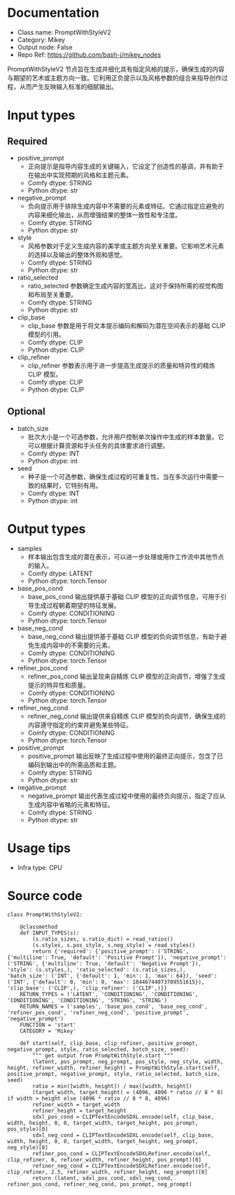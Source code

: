 # Documentation
- Class name: PromptWithStyleV2
- Category: Mikey
- Output node: False
- Repo Ref: https://github.com/bash-j/mikey_nodes

PromptWithStyleV2 节点旨在生成并细化具有指定风格的提示，确保生成的内容与期望的艺术或主题方向一致。它利用正负提示以及风格参数的组合来指导创作过程，从而产生反映输入标准的细腻输出。

# Input types
## Required
- positive_prompt
    - 正向提示是指导内容生成的关键输入，它设定了创造性的基调，并有助于在输出中实现预期的风格和主题元素。
    - Comfy dtype: STRING
    - Python dtype: str
- negative_prompt
    - 负向提示用于排除生成内容中不需要的元素或特征。它通过指定应避免的内容来细化输出，从而增强结果的整体一致性和专注度。
    - Comfy dtype: STRING
    - Python dtype: str
- style
    - 风格参数对于定义生成内容的美学或主题方向至关重要。它影响艺术元素的选择以及输出的整体外观和感觉。
    - Comfy dtype: STRING
    - Python dtype: str
- ratio_selected
    - ratio_selected 参数确定生成内容的宽高比，这对于保持所需的视觉构图和布局至关重要。
    - Comfy dtype: STRING
    - Python dtype: str
- clip_base
    - clip_base 参数是用于将文本提示编码和解码为潜在空间表示的基础 CLIP 模型的引用。
    - Comfy dtype: CLIP
    - Python dtype: CLIP
- clip_refiner
    - clip_refiner 参数表示用于进一步提高生成提示的质量和特异性的精炼 CLIP 模型。
    - Comfy dtype: CLIP
    - Python dtype: CLIP
## Optional
- batch_size
    - 批次大小是一个可选参数，允许用户控制单次操作中生成的样本数量。它可以根据计算资源和手头任务的具体要求进行调整。
    - Comfy dtype: INT
    - Python dtype: int
- seed
    - 种子是一个可选参数，确保生成过程的可重复性。当在多次运行中需要一致的结果时，它特别有用。
    - Comfy dtype: INT
    - Python dtype: int

# Output types
- samples
    - 样本输出包含生成的潜在表示，可以进一步处理或用作工作流中其他节点的输入。
    - Comfy dtype: LATENT
    - Python dtype: torch.Tensor
- base_pos_cond
    - base_pos_cond 输出提供基于基础 CLIP 模型的正向调节信息，可用于引导生成过程朝着期望的特征发展。
    - Comfy dtype: CONDITIONING
    - Python dtype: torch.Tensor
- base_neg_cond
    - base_neg_cond 输出提供基于基础 CLIP 模型的负向调节信息，有助于避免生成内容中的不需要的元素。
    - Comfy dtype: CONDITIONING
    - Python dtype: torch.Tensor
- refiner_pos_cond
    - refiner_pos_cond 输出呈现来自精炼 CLIP 模型的正向调节，增强了生成提示的特异性和质量。
    - Comfy dtype: CONDITIONING
    - Python dtype: torch.Tensor
- refiner_neg_cond
    - refiner_neg_cond 输出提供来自精炼 CLIP 模型的负向调节，确保生成的内容遵守指定的约束并避免某些特征。
    - Comfy dtype: CONDITIONING
    - Python dtype: torch.Tensor
- positive_prompt
    - positive_prompt 输出反映了生成过程中使用的最终正向提示，包含了已编码到输出中的所需品质和主题。
    - Comfy dtype: STRING
    - Python dtype: str
- negative_prompt
    - negative_prompt 输出代表生成过程中使用的最终负向提示，指定了应从生成内容中省略的元素和特征。
    - Comfy dtype: STRING
    - Python dtype: str

# Usage tips
- Infra type: CPU

# Source code
```
class PromptWithStyleV2:

    @classmethod
    def INPUT_TYPES(s):
        (s.ratio_sizes, s.ratio_dict) = read_ratios()
        (s.styles, s.pos_style, s.neg_style) = read_styles()
        return {'required': {'positive_prompt': ('STRING', {'multiline': True, 'default': 'Positive Prompt'}), 'negative_prompt': ('STRING', {'multiline': True, 'default': 'Negative Prompt'}), 'style': (s.styles,), 'ratio_selected': (s.ratio_sizes,), 'batch_size': ('INT', {'default': 1, 'min': 1, 'max': 64}), 'seed': ('INT', {'default': 0, 'min': 0, 'max': 18446744073709551615}), 'clip_base': ('CLIP',), 'clip_refiner': ('CLIP',)}}
    RETURN_TYPES = ('LATENT', 'CONDITIONING', 'CONDITIONING', 'CONDITIONING', 'CONDITIONING', 'STRING', 'STRING')
    RETURN_NAMES = ('samples', 'base_pos_cond', 'base_neg_cond', 'refiner_pos_cond', 'refiner_neg_cond', 'positive_prompt', 'negative_prompt')
    FUNCTION = 'start'
    CATEGORY = 'Mikey'

    def start(self, clip_base, clip_refiner, positive_prompt, negative_prompt, style, ratio_selected, batch_size, seed):
        """ get output from PromptWithStyle.start """
        (latent, pos_prompt, neg_prompt, pos_style, neg_style, width, height, refiner_width, refiner_height) = PromptWithStyle.start(self, positive_prompt, negative_prompt, style, ratio_selected, batch_size, seed)
        ratio = min([width, height]) / max([width, height])
        (target_width, target_height) = (4096, 4096 * ratio // 8 * 8) if width > height else (4096 * ratio // 8 * 8, 4096)
        refiner_width = target_width
        refiner_height = target_height
        sdxl_pos_cond = CLIPTextEncodeSDXL.encode(self, clip_base, width, height, 0, 0, target_width, target_height, pos_prompt, pos_style)[0]
        sdxl_neg_cond = CLIPTextEncodeSDXL.encode(self, clip_base, width, height, 0, 0, target_width, target_height, neg_prompt, neg_style)[0]
        refiner_pos_cond = CLIPTextEncodeSDXLRefiner.encode(self, clip_refiner, 6, refiner_width, refiner_height, pos_prompt)[0]
        refiner_neg_cond = CLIPTextEncodeSDXLRefiner.encode(self, clip_refiner, 2.5, refiner_width, refiner_height, neg_prompt)[0]
        return (latent, sdxl_pos_cond, sdxl_neg_cond, refiner_pos_cond, refiner_neg_cond, pos_prompt, neg_prompt)
```